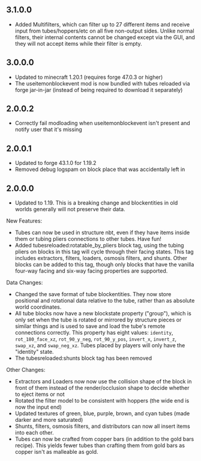 ## 3.1.0.0
* Added Multifilters, which can filter up to 27 different items and receive input from tubes/hoppers/etc on all five non-output sides. Unlike normal filters, their internal contents cannot be changed except via the GUI, and they will not accept items while their filter is empty.

## 3.0.0.0
* Updated to minecraft 1.20.1 (requires forge 47.0.3 or higher)
* The useitemonblockevent mod is now bundled with tubes reloaded via forge jar-in-jar (instead of being required to download it separately)

## 2.0.0.2
* Correctly fail modloading when useitemonblockevent isn't present and notify user that it's missing

## 2.0.0.1
* Updated to forge 43.1.0 for 1.19.2
* Removed debug logspam on block place that was accidentally left in

## 2.0.0.0
* Updated to 1.19. This is a breaking change and blockentities in old worlds generally will not preserve their data.

New Features:
* Tubes can now be used in structure nbt, even if they have items inside them or tubing pliers connections to other tubes. Have fun!
* Added tubesreloaded:rotatable_by_pliers block tag, using the tubing pliers on blocks in this tag will cycle through their facing states. This tag includes extractors, filters, loaders, osmosis filters, and shunts. Other blocks can be added to this tag, though only blocks that have the vanilla four-way facing and six-way facing properties are supported.

Data Changes:
* Changed the save format of tube blockentities. They now store positional and rotational data relative to the tube, rather than as absolute world coordinates.
* All tube blocks now have a new blockstate property ("group"), which is only set when the tube is rotated or mirrored by structure pieces or similar things and is used to save and load the tube's remote connections correctly. This property has eight values: `identity`, `rot_180_face_xz`, `rot_90_y_neg`, `rot_90_y_pos`, `invert_x`, `invert_z`, `swap_xz`, and `swap_neg_xz`. Tubes placed by players will only have the "identity" state.
* The tubesreloaded:shunts block tag has been removed

Other Changes:
* Extractors and Loaders now now use the collision shape of the block in front of them instead of the render/occlusion shape to decide whether to eject items or not
* Rotated the filter model to be consistent with hoppers (the wide end is now the input end)
* Updated textures of green, blue, purple, brown, and cyan tubes (made darker and more saturated)
* Shunts, filters, osmosis filters, and distributors can now all insert items into each other.
* Tubes can now be crafted from copper bars (in addition to the gold bars recipe). This yields fewer tubes than crafting them from gold bars as copper isn't as malleable as gold.